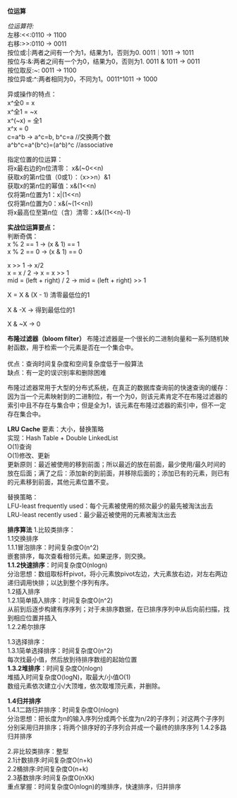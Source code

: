 **位运算**

_位运算符:_<br>
左移:<<:0110 -> 1100<br/>
右移:>>:0110 -> 0011<br>
按位或:|:两者之间有一个为1，结果为1，否则为0. 0011｜1011 -> 1011<br>
按位与:&:两者之间有一个为0，结果为0，否则为1. 0011 & 1011 -> 0011<br>
按位取反:~: 0011 -> 1100<br>
按位异或:^:两者相同为0，不同为1。0011^1011 -> 1000<br>

异或操作的特点：<br>
x^全0 = x <br>
x^全1 = ~x <br>
x^(~x) = 全1 <br>
x^x = 0      <br>
c=a^b -> a^c=b, b^c=a //交换两个数   <br>
a^b^c=a^(b^c)=(a^b)^c //associative  <br>

指定位置的位运算：<br>
将x最右边的n位清零： x&(~0<<n) <br>
获取x的第n位值（0或1）：（x>>n）&1  <br>
获取x的第n位的幂值：x&(1<<n) <br>
仅将第n位置为1：x|(1<<n) <br>
仅将第n位置为0：x&(~(1<<n))<br>
将x最高位至第n位（含）清零：x&((1<<n)-1)<br>

**实战位运算要点：<br>**
判断奇偶：<br>
x % 2 == 1 -> (x & 1) == 1 <br>
x % 2 == 0 -> (x & 1) == 0 <br>

x >> 1 -> x/2 <br>
x = x / 2 -> x = x >> 1 <br>
mid = (left + right) / 2 -> mid = (left + right) >> 1  <br>

X = X & (X - 1) 清零最低位的1

X & -X -> 得到最低位的1

X & ~X -> 0


**布隆过滤器（bloom filter）**
布隆过滤器是一个很长的二进制向量和一系列随机映射函数，用于检索一个元素是否在一个集合中。<br><br>
优点：查询时间复杂度和空间复杂度低于一般算法<br>
缺点：有一定的误识别率和删除困难<br>

布隆过滤器常用于大型的分布式系统，在真正的数据库查询前的快速查询的缓存：因为当一个元素映射到的二进制位，有一个为0，则该元素肯定不在布隆过滤器的索引中且不存在与集合中；但是全为1，该元素在布隆过滤器的索引中，但不一定存在集合中。<br>

**LRU Cache**
要素：大小，替换策略<br>
实现：Hash Table + Double LinkedList<br>
O(1)查询<br>
O(1)修改、更新<br>
更新原则：最近被使用的移到前面；所以最近的放在前面，最少使用/最久时间的放在后面；满了之后：添加新的到前面，并移除后面的；添加已有的元素，则已有的元素移到前面，其他元素位置不变。<br>

替换策略：<br>
LFU-least frequently used：每个元素被使用的频次最少的最先被淘汰出去<br>
LRU-least recently used：最少最近被使用的元素被淘汰出去<br>


**排序算法**
1.比较类排序：<br>
1.1交换排序<br>
1.1.1冒泡排序：时间复杂度O(n^2)<br>
嵌套排序，每次查看相邻元素。如果逆序，则交换。<br>
**1.1.2快速排序**：时间复杂度O(nlogn)<br>
分治思想：数组取标杆pivot，将小元素放pivot左边，大元素放右边，对左右两边递归调用快排；以达到整个序列有序。<br>
1.2插入排序<br>
1.2.1简单插入排序：时间复杂度O(n^2)<br>
从前到后逐步构建有序序列；对于未排序数据，在已排序序列中从后向前扫描，找到相应位置并插入<br>
1.2.2希尔排序<br>

1.3选择排序：<br>
1.3.1简单选择排序：时间复杂度O(n^2)<br>
每次找最小值，然后放到待排序数组的起始位置<br>
**1.3.2堆排序**：时间复杂度O(nlogn)<br>
堆插入时间复杂度O(logN)，取最大/小值O(1)<br>
数组元素依次建立小/大顶堆，依次取堆顶元素，并删除。

**1.4归并排序**<br>
1.4.1二路归并排序：时间复杂度O(nlogn)<br>
分治思想：把长度为n的输入序列分成两个长度为n/2的子序列；对这两个子序列分别采用归并排序；将两个排序好的子序列合并成一个最终的排序序列
1.4.2多路归并排序<br>

2.非比较类排序：整型<br>
2.1计数排序:时间复杂度O(n+k)<br>
2.2桶排序:时间复杂度O(n+k)<br>
2.3基数排序:时间复杂度O(nXk)<br>
重点掌握：时间复杂度O(nlogn)的堆排序，快速排序，归并排序<br>

